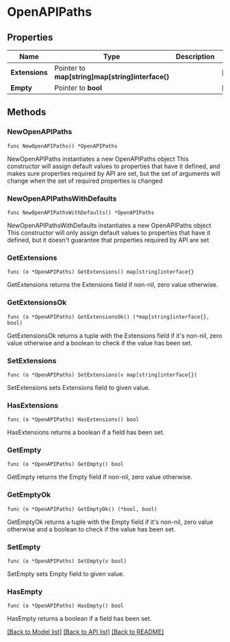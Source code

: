 # OpenAPIPaths

## Properties

Name | Type | Description | Notes
------------ | ------------- | ------------- | -------------
**Extensions** | Pointer to **map[string]map[string]interface{}** |  | [optional] 
**Empty** | Pointer to **bool** |  | [optional] 

## Methods

### NewOpenAPIPaths

`func NewOpenAPIPaths() *OpenAPIPaths`

NewOpenAPIPaths instantiates a new OpenAPIPaths object
This constructor will assign default values to properties that have it defined,
and makes sure properties required by API are set, but the set of arguments
will change when the set of required properties is changed

### NewOpenAPIPathsWithDefaults

`func NewOpenAPIPathsWithDefaults() *OpenAPIPaths`

NewOpenAPIPathsWithDefaults instantiates a new OpenAPIPaths object
This constructor will only assign default values to properties that have it defined,
but it doesn't guarantee that properties required by API are set

### GetExtensions

`func (o *OpenAPIPaths) GetExtensions() map[string]interface{}`

GetExtensions returns the Extensions field if non-nil, zero value otherwise.

### GetExtensionsOk

`func (o *OpenAPIPaths) GetExtensionsOk() (*map[string]interface{}, bool)`

GetExtensionsOk returns a tuple with the Extensions field if it's non-nil, zero value otherwise
and a boolean to check if the value has been set.

### SetExtensions

`func (o *OpenAPIPaths) SetExtensions(v map[string]interface{})`

SetExtensions sets Extensions field to given value.

### HasExtensions

`func (o *OpenAPIPaths) HasExtensions() bool`

HasExtensions returns a boolean if a field has been set.

### GetEmpty

`func (o *OpenAPIPaths) GetEmpty() bool`

GetEmpty returns the Empty field if non-nil, zero value otherwise.

### GetEmptyOk

`func (o *OpenAPIPaths) GetEmptyOk() (*bool, bool)`

GetEmptyOk returns a tuple with the Empty field if it's non-nil, zero value otherwise
and a boolean to check if the value has been set.

### SetEmpty

`func (o *OpenAPIPaths) SetEmpty(v bool)`

SetEmpty sets Empty field to given value.

### HasEmpty

`func (o *OpenAPIPaths) HasEmpty() bool`

HasEmpty returns a boolean if a field has been set.


[[Back to Model list]](../README.md#documentation-for-models) [[Back to API list]](../README.md#documentation-for-api-endpoints) [[Back to README]](../README.md)


